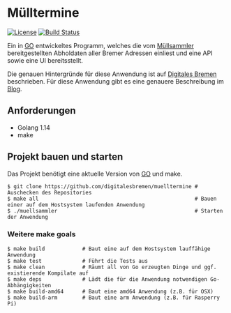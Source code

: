 # Mülltermine

[![License](https://img.shields.io/badge/License-Apache%202.0-blue.svg)](https://opensource.org/licenses/Apache-2.0)
[![Build Status](https://travis-ci.org/digitalesbremen/muelltermine.svg?branch=master)](https://travis-ci.org/digitalesbremen/muelltermine)

Ein in [GO](https://golang.org/) entwickeltes Programm, welches die vom 
[Müllsammler](https://github.com/digitalesbremen/muellsammler) bereitgestellten Abholdaten aller
Bremer Adressen einliest und eine API sowie eine UI bereitsstellt.

Die genauen Hintergründe für diese Anwendung ist auf [Digitales Bremen](https://digitalesbremen.github.io/) beschrieben. 
Für diese Anwendung gibt es eine genauere Beschreibung im [Blog](https://github.com/digitalesbremen/digitalesbremen.github.io/blob/master/blog.md).

## Anforderungen

* Golang 1.14
* make

## Projekt bauen und starten

Das Projekt benötigt eine aktuelle Version von [GO](https://golang.org/) und make. 

```ssh
$ git clone https://github.com/digitalesbremen/muelltermine # Auschecken des Repositories
$ make all                                                  # Bauen einer auf dem Hostsystem laufenden Anwendung
$ ./muellsammler                                            # Starten der Anwendung
```

### Weitere make goals

```
$ make build            # Baut eine auf dem Hostsystem lauffähige Anwendung
$ make test             # Führt die Tests aus
$ make clean            # Räumt all von Go erzeugten Dinge und ggf. existierende Kompilate auf
$ make deps             # Lädt die für die Anwendung notwendigen Go-Abhängigkeiten
$ make build-amd64      # Baut eine amd64 Anwendung (z.B. für OSX)
$ make build-arm        # Baut eine arm Anwendung (z.B. für Rasperry Pi)
```